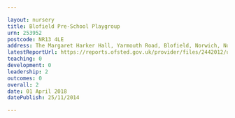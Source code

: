 ```yaml
---

layout: nursery
title: Blofield Pre-School Playgroup
urn: 253952
postcode: NR13 4LE
address: The Margaret Harker Hall, Yarmouth Road, Blofield, Norwich, Norfolk, NR13 4LE
latestReportUrl: https://reports.ofsted.gov.uk/provider/files/2442012/urn/253952.pdf
teaching: 0
development: 0
leadership: 2
outcomes: 0
overall: 2
date: 01 April 2018 
datePublish: 25/11/2014

---
```

